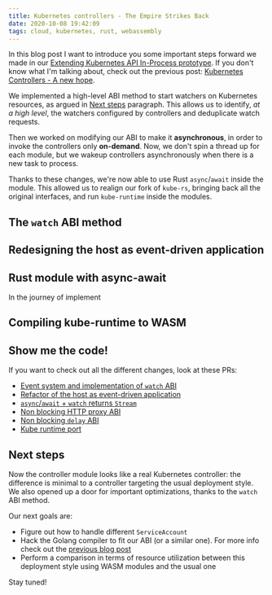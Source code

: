 ```yaml
---
title: Kubernetes controllers - The Empire Strikes Back
date: 2020-10-08 19:42:09
tags: cloud, kubernetes, rust, webassembly
---
```


In this blog post I want to introduce you some important steps forward we made in our [Extending Kubernetes API In-Process prototype](https://github.com/slinkydeveloper/extending-kubernetes-api-in-process-poc). If you don't know what I'm talking about, check out the previous post: [Kubernetes Controllers - A new hope](./Kubernetes-controllers-A-New-Hope).

We implemented a high-level ABI method to start watchers on Kubernetes resources, as argued in [Next steps](./Kubernetes-controllers-A-New-Hope#Next-Steps) paragraph. This allows us to identify, _at a high level_, the watchers configured by controllers and deduplicate watch requests.

Then we worked on modifying our ABI to make it **asynchronous**, in order to invoke the controllers only **on-demand**. Now, we don't spin a thread up for each module, but we wakeup controllers asynchronously when there is a new task to process.

Thanks to these changes, we're now able to use Rust `async`/`await` inside the module. This allowed us to realign our fork of `kube-rs`, bringing back all the original interfaces, and run `kube-runtime` inside the modules.

## The `watch` ABI method



## Redesigning the host as event-driven application

## Rust module with async-await

In the journey of implement

## Compiling kube-runtime to WASM

## Show me the code!

If you want to check out all the different changes, look at these PRs:

* [Event system and implementation of `watch` ABI](https://github.com/slinkydeveloper/extending-kubernetes-api-in-process-poc/pull/6)
* [Refactor of the host as event-driven application](https://github.com/slinkydeveloper/extending-kubernetes-api-in-process-poc/pull/7)
* [`async`/`await` + `watch` returns `Stream`](https://github.com/slinkydeveloper/extending-kubernetes-api-in-process-poc/pull/8)
* [Non blocking HTTP proxy ABI](https://github.com/slinkydeveloper/extending-kubernetes-api-in-process-poc/pull/9)
* [Non blocking `delay` ABI](https://github.com/slinkydeveloper/extending-kubernetes-api-in-process-poc/pull/10)
* [Kube runtime port](https://github.com/slinkydeveloper/extending-kubernetes-api-in-process-poc/pull/11)

## Next steps

Now the controller module looks like a real Kubernetes controller: the difference is minimal to a controller targeting the usual deployment style. We also opened up a door for important optimizations, thanks to the `watch` ABI method. 

Our next goals are:

* Figure out how to handle different `ServiceAccount`
* Hack the Golang compiler to fit our ABI (or a similar one). For more info check out the [previous blog post](./Kubernetes-controllers-A-New-Hope#Next-Steps)
* Perform a comparison in terms of resource utilization between this deployment style using WASM modules and the usual one

Stay tuned!

